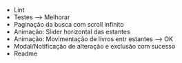 * Lint
* Testes --> Melhorar
* Paginação da busca com scroll infinito
* Animação: Slider horizontal das estantes
* Animação: Movimentação de livros entr estantes --> OK
* Modal/Notificação de alteração e exclusão com sucesso
* Readme 